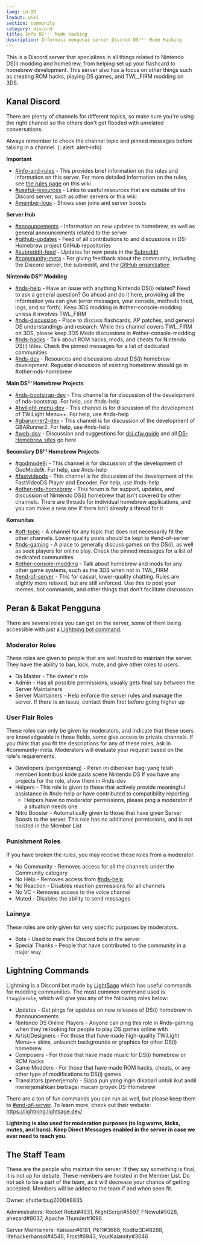 ```yaml
---
lang: id-ID
layout: wiki
section: community
category: discord
title: Info DS⁽ⁱ⁾ Mode Hacking
description: Informasi mengenai server Discrod DS⁽ⁱ⁾ Mode Hacking
---
```


This is a Discord server that specializes in all things related to Nintendo DS(i) modding and homebrew, from helping set up your flashcard to homebrew development. This server also has a focus on other things such as creating ROM hacks, playing DS games, and TWL_FIRM modding on 3DS.

## Kanal Discord
There are plenty of channels for different topics, so make sure you're using the right channel so the others don't get flooded with unrelated conversations.

Always remember to check the channel topic and pinned messages before talking in a channel.
{:.alert .alert-info}

**Important**
- [#info-and-rules][info-and-rules] - This provides brief information on the rules and information on this server. For more detailed information on the rules, see [the rules page](discord-rules) on this wiki
- [#useful-resources][useful-resources] - Links to useful resources that are outside of the Discord server, such as other servers or this wiki
- [#member-logs][member-logs] - Shows user joins and server boosts

**Server Hub**
- [#announcements][announcements] - Information on new updates to homebrew, as well as general announcements related to the server
- [#github-updates][github-updates] - Feed of all contributions to and discussions in DS-Homebrew project GitHub repositories
- [#subreddit-feed][subreddit-feed] - Updates for new posts in the [Subreddit](https://reddit.com/r/NDSBrew)
- [#community-meta][community-meta] - For giving feedback about the community, including the Discord server, the subreddit, and the [GitHub organization](http://github.com/DS-Homebrew)

**Nintendo DS⁽ⁱ⁾ Modding**
- [#nds-help][nds-help] - Have an issue with anything Nintendo DS(i) related? Need to ask a general question? Go ahead and do it here, providing all the information you can give (error messages, your console, methods tried, logs, and so forth). Keep 3DS modding in #other-console-modding unless it involves TWL_FIRM
- [#nds-discussion][nds-discussion] - Place to discuss flashcards, AP patches, and general DS understandings and research. While this channel covers TWL_FIRM on 3DS, please keep 3DS Mode discussions in #other-console-modding
- [#nds-hacks][nds-hacks] - Talk about ROM hacks, mods, and cheats for Nintendo DS(i) titles. Check the pinned messages for a list of dedicated communities
- [#nds-dev][nds-dev] - Resources and discussions about DS(i) homebrew development. Regualar discussion of existing homebrew should go in #other-nds-homebrew

**Main DS⁽ⁱ⁾ Homebrew Projects**
- [#nds-bootstrap-dev][nds-bootstrap-dev] - This channel is for discussion of the development of nds-bootstrap. For help, use #nds-help
- [#twilight-menu-dev][twilight-menu-dev] - This channel is for discussion of the development of TWiLight Menu++. For help, use #nds-help
- [#gbarunner2-dev][gbarunner2-dev] - This channel is for discussion of the development of GBARunner2. For help, use #nds-help
- [#web-dev][web-dev] - Discussion and suggestions for [dsi.cfw.guide](https://dsi.cfw.guide/) and all [DS-Homebrew sites](https://ds-homebrew.com/) go here

**Secondary DS⁽ⁱ⁾ Homebrew Projects**
- [#godmode9i][godmode9i] - This channel is for discussion of the development of GodMode9i. For help, use #nds-help
- [#fastvideods][fastvideods] - This channel is for discussion of the development of the FastVideoDS Player and Encoder. For help, use #nds-help
- [#other-nds-homebrew][other-nds-homebrew] - This forum is for support, updates, and discussion of Nintendo DS(i) homebrew that isn't covered by other channels. There are threads for individual homebrew applications, and you can make a new one if there isn't already a thread for it

**Komunitas**
- [#off-topic][off-topic] - A channel for any topic that does not necessarily fit the other channels. Lower-quality posts should be kept to #end-of-server
- [#nds-gaming][nds-gaming] - A place to generally discuss games on the DS(i), as well as seek players for online play. Check the pinned messages for a list of dedicated communities
- [#other-console-modding][other-console-modding] - Talk about homebrew and mods for any other game systems, such as the 3DS when not in TWL_FIRM
- [#end-of-server][end-of-server] - This for casual, lower-quality chatting. Rules are slightly more relaxed, but are still enforced. Use this to post your memes, bot commands, and other things that don't facilitate discussion

## Peran & Bakat Pengguna
There are several roles you can get on the server, some of them being accessible with just a [Lightning bot command](#lightning-commands).

### Moderator Roles
These roles are given to people that are well trusted to maintain the server. They have the ability to ban, kick, mute, and give other roles to users.

- Da Master - The owner's role
- Admin - Has all possible permissions, usually gets final say between the Server Maintainers
- Server Maintainers - Help enforce the server rules and manage the server. If there is an issue, contact them first before going higher up

### User Flair Roles
These roles can only be given by moderators, and indicate that these users are knowledgeable in those fields, some give access to private channels. If you think that you fit the descriptions for any of these roles, ask in #community-meta. Moderators will evaluate your request based on the role's requirements.

- Developers (pengembang) - Peran ini diberikan bagi yang telah memberi kontribusi kode pada scene Nintendo DS If you have any projects for the role, show them in #nds-dev
- Helpers - This role is given to those that actively provide meaningful assistance in #nds-help or have contributed to compatibility reporting
   - Helpers have no moderator permissions, please ping a moderator if a situation needs one
- Nitro Booster - Automatically given to those that have given Server Boosts to the server. This role has no additional permissions, and is not hoisted in the Member List

### Punishment Roles
If you have broken the rules, you may receive these roles from a moderator.

- No Community - Removes access for all the channels under the Community category
- No Help - Removes access from [#nds-help][nds-help]
- No Reaction - Disables reaction permissions for all channels
- No VC - Removes access to the voice channel
- Muted - Disables the ability to send messages

### Lainnya
These roles are only given for very specific purposes by moderators.

- Bots - Used to mark the Discord bots in the server
- Special Thanks - People that have contributed to the community in a major way

## Lightning Commands
Lightning is a Discord bot made by [LightSage](https://github.com/LightSage) which has useful commands for modding communities. The most common command used is `!togglerole`, which will give you any of the following roles below:

- Updates - Get pings for updates on new releases of DS(i) homebrew in #announcements
- Nintendo DS Online Players - Anyone can ping this role in #nds-gaming when they're looking for people to play DS games online with
- Artist/Designers - For those that have made high-quality TWiLight Menu++ skins, unlaunch backgrounds or graphics for other DS(i) homebrew
- Composers - For those that have made music for DS(i) homebrew or ROM hacks
- Game Modders - For those that have made ROM hacks, cheats, or any other type of modifications to DS(i) games
- Translators (penerjemah) - Siapa pun yang ingin dikabari untuk ikut andil menerjemahkan berbagai macam proyek DS-Homebrew

There are a ton of fun commands you can run as well, but please keep them to [#end-of-server][end-of-server]. To learn more, check out their website: <https://lightning.lightsage.dev/>

**Lightning is also used for moderation purposes (to log warns, kicks, mutes, and bans). Keep Direct Messages enabled in the server in case we ever need to reach you.**

## The Staff Team
These are the people who maintain the server. If they say something is final, it is not up for debate. These members are hoisted in the Member List. Do not ask to be a part of the team, as it will decrease your chance of getting accepted. Members will be added to the team if and when seen fit.

Owner: shutterbug2000#8835

Administrators: Rocket Robz#4931, NightScript#5597, FNowut#5028, ahezard#8037, Apache Thunder#1696

Server Maintainers: Kaisaan#6181, Pk11#3666, Kodtiz3D#8288, lifehackerhansol#4546, Frost#6943, YourKalamity#3646

<!-- Discord channel links -->
[info-and-rules]: https://discord.com/channels/283769550611152897/626620520330428436
[useful-resources]: https://discord.com/channels/283769550611152897/638041441079263283
[member-logs]: https://discord.com/channels/283769550611152897/677714673663082529

[announcements]: https://discord.com/channels/283769550611152897/283771381735489537
[github-updates]: https://discord.com/channels/283769550611152897/450065134191116290
[subreddit-feed]: https://discord.com/channels/283769550611152897/869830055377928243
[community-meta]: https://discord.com/channels/283769550611152897/715651368391671919

[nds-help]: https://discord.com/channels/283769550611152897/332961165829210117
[nds-discussion]: https://discord.com/channels/283769550611152897/547986366357700620
[nds-hacks]: https://discord.com/channels/283769550611152897/356988919738400768
[nds-dev]: https://discord.com/channels/283769550611152897/835273459339624499

[nds-bootstrap-dev]: https://discord.com/channels/283769550611152897/283769550611152897
[twilight-menu-dev]: https://discord.com/channels/283769550611152897/489307733074640926
[gbarunner2-dev]: https://discord.com/channels/283769550611152897/620310871800807466
[web-dev]: https://discord.com/channels/283769550611152897/744649302567157800

[godmode9i]: https://discord.com/channels/283769550611152897/497960894660083732
[fastvideods]: https://discord.com/channels/283769550611152897/1021121766585806989
[other-nds-homebrew]: https://discord.com/channels/283769550611152897/1025388133388394547

[off-topic]: https://discord.com/channels/283769550611152897/286686210225864725
[nds-gaming]: https://discord.com/channels/283769550611152897/668680785154408448
[other-console-modding]: https://discord.com/channels/283769550611152897/653706029736919051
[end-of-server]: https://discord.com/channels/283769550611152897/283770736215195648
